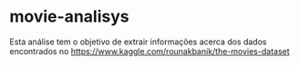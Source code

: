 # movie-analisys
Esta análise tem o objetivo de extrair informações acerca dos dados encontrados no https://www.kaggle.com/rounakbanik/the-movies-dataset 
